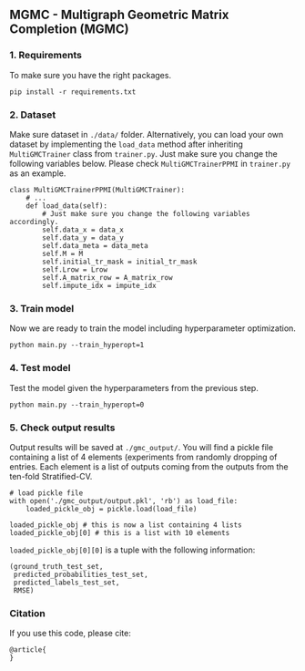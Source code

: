 ## MGMC - Multigraph Geometric Matrix Completion (MGMC)

### 1. Requirements
To make sure you have the right packages.
```
pip install -r requirements.txt
```
### 2. Dataset
Make sure dataset in `./data/` folder. Alternatively, you can load your own 
dataset by implementing the `load_data` method after inheriting 
`MultiGMCTrainer` class from `trainer.py`. Just make sure you change the 
following variables below. Please check `MultiGMCTrainerPPMI` in `trainer.py`
 as an example.
```
class MultiGMCTrainerPPMI(MultiGMCTrainer):
    # ... 
    def load_data(self):
        # Just make sure you change the following variables accordingly.
        self.data_x = data_x
        self.data_y = data_y
        self.data_meta = data_meta
        self.M = M
        self.initial_tr_mask = initial_tr_mask
        self.Lrow = Lrow
        self.A_matrix_row = A_matrix_row
        self.impute_idx = impute_idx
```
### 3. Train model
Now we are ready to train the model including hyperparameter optimization.
```
python main.py --train_hyperopt=1
```

### 4. Test model
Test the model given the hyperparameters from the previous step.
```
python main.py --train_hyperopt=0
```

### 5. Check output results
Output results will be saved at `./gmc_output/`. You will find a pickle file 
containing a list of 4 elements (experiments from randomly dropping of 
entries. Each element is a list of outputs coming from the 
outputs from the ten-fold Stratified-CV.
```
# load pickle file
with open('./gmc_output/output.pkl', 'rb') as load_file:
    loaded_pickle_obj = pickle.load(load_file)

loaded_pickle_obj # this is now a list containing 4 lists
loaded_pickle_obj[0] # this is a list with 10 elements
```

`loaded_pickle_obj[0][0]` is a tuple with the following information:
```
(ground_truth_test_set, 
 predicted_probabilities_test_set, 
 predicted_labels_test_set, 
 RMSE)
 ```
    
### Citation
If you use this code, please cite:
```
@article{
}
```
